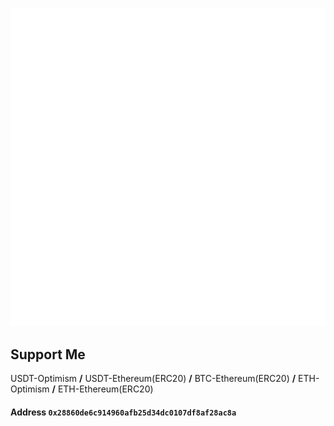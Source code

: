 ![Metrics](github-metrics.svg)


## Support Me

USDT-Optimism **/** USDT-Ethereum(ERC20) **/** BTC-Ethereum(ERC20) **/** ETH-Optimism **/** ETH-Ethereum(ERC20) 

#### Address `0x28860de6c914960afb25d34dc0107df8af28ac8a`
